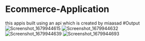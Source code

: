 # Ecommerce-Application
this appis built using an api which is created by miaasad
#Output
![Screenshot_1679944615](https://user-images.githubusercontent.com/91092210/228044549-083fd161-bd73-4f27-a9a1-f6111bdeeadc.png)
![Screenshot_1679944632](https://user-images.githubusercontent.com/91092210/228044566-6b0b9e3e-4215-4709-936b-6f8dd40921b1.png)
![Screenshot_1679944639](https://user-images.githubusercontent.com/91092210/228044594-4e7e27bf-d084-4570-86c1-45586a7d38ac.png)
![Screenshot_1679944693](https://user-images.githubusercontent.com/91092210/228044604-f57846fd-748a-49d2-8e73-13627747b9fc.png)
